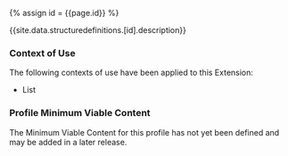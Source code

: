 
{% assign id = {{page.id}} %}

{{site.data.structuredefinitions.[id].description}}

### Context of Use ###
The following contexts of use have been applied to this Extension:

- List

### Profile Minimum Viable Content ###

The Minimum Viable Content for this profile has not yet been defined and may be added in a later release.